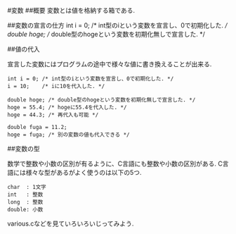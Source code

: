 #変数
##概要
変数とは値を格納する箱である.

##変数の宣言の仕方
    int i = 0;   /* int型のiという変数を宣言し、0で初期化した. */
    double hoge; /* double型のhogeという変数を初期化無しで宣言した. */


##値の代入

宣言した変数にはプログラムの途中で様々な値に書き換えることが出来る.

    int i = 0; /* int型のiという変数を宣言し、0で初期化した. */
    i = 10;    /* iに10を代入した. */

    double hoge; /* double型のhogeという変数を初期化無しで宣言した. */
    hoge = 55.4; /* hogeに55.4を代入した. */
    hoge = 44.3; /* 再代入も可能 */

    double fuga = 11.2;
    hoge = fuga; /* 別の変数の値も代入できる */


##変数の型

数学で整数や小数の区別が有るように、C言語にも整数や小数の区別がある.
C言語には様々な型があるがよく使うのは以下の5つ.

    char  : 1文字
    int   : 整数
    long  : 整数
    double: 小数

various.cなどを見ていろいろいじってみよう.

